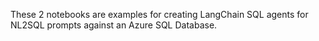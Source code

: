 These 2 notebooks are examples for creating LangChain SQL agents for NL2SQL prompts against an Azure SQL Database.
